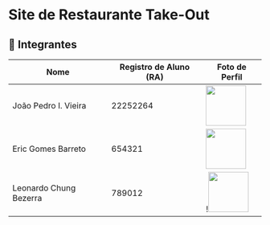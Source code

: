 # Site de Restaurante Take-Out

## 👥 Integrantes  

| Nome | Registro de Aluno (RA) | Foto de Perfil |
| --- | --- | --- |
| João Pedro I. Vieira | 22252264 | <img src='https://avatars.githubusercontent.com/u/101208535?v=4' width="80" height="80"> |
| Eric Gomes Barreto | 654321 | <img src='https://avatars.githubusercontent.com/u/111282811?v=4' width="80" height="80"> |
| Leonardo Chung Bezerra | 789012 | !<img src='https://avatars.githubusercontent.com/u/110557881?v=4' width="80" height="80"> |
